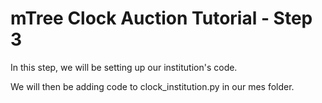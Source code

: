 # mTree Clock Auction Tutorial - Step 3

In this step, we will be setting up our institution's code. 

We will then be adding code to clock_institution.py in our mes folder.


